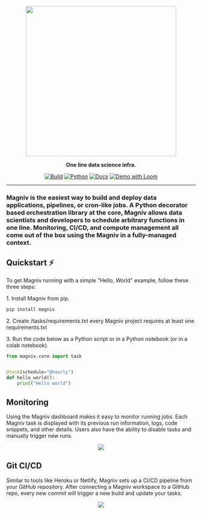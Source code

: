 <div align="center">

<img src="https://www.magniv.io/static/media/textlogo.e9b53078962edf01fb96e8f0eeab7880.svg" width="400px">

**One line data science infra.**

<a href="https://actions-badge.atrox.dev/MagnivOrg/magniv-core/goto?ref=master"><img alt="Build" src="https://img.shields.io/github/workflow/status/MagnivOrg/magniv-core/CI%20tests/master?style=for-the-badge" /></a>
<a href="https://www.python.org/"><img alt="Python" src="https://img.shields.io/badge/-Python 3.8+-blue?style=for-the-badge&logo=python&logoColor=white"></a>
<a href="https://docs.magniv.io"><img alt="Docs" src="https://custom-icon-badges.herokuapp.com/badge/docs-magniv-blue.svg?logo=magniv&style=for-the-badge&logoColor=white"></a>
<a href="https://www.loom.com/share/320a5e9750904f1da250ce1d4dfcd909"><img alt="Demo with Loom" src="https://img.shields.io/badge/Demo-loom-552586.svg?logo=loom&style=for-the-badge&labelColor=gray"></a>

______________________________________________________________________

<div align="left">

### Magniv is the easiest way to build and deploy data applications, pipelines, or cron-like jobs. A Python decorator based orchestration library at the core, Magniv allows data scientists and developers to schedule arbitrary functions in one line. Monitoring, CI/CD, and compute management all come out of the box using the Magniv in a fully-managed context.

## Quickstart ⚡

To get Magniv running with a simple "Hello, World" example, follow these three steps:

<span>1.</span> Install Magniv from pip.

```bash
pip install magniv
```

<span>2.</span> Create /tasks/requirements.txt every Magniv project requires at least one requirements.txt

<span>3.</span> Run the code below as a Python script or in a Python notebook (or in a colab notebook).

```python
from magniv.core import task


@task(schedule="@hourly")
def hello_world():
    print("Hello world")
```

## Monitoring

Using the Magniv dashboard makes it easy to monitor running jobs. Each Magniv task is displayed with its previous run information, logs, code snippets, and other details. Users also have the ability to disable tasks and manually trigger new runs.

<div align="center">
  <img src="https://miro.medium.com/max/1160/1*F0JkAaq8e3fKiLj7gZCfzQ.gif" max-height="250px">
</div>

## Git CI/CD

Similar to tools like Heroku or Netlify, Magniv sets up a CI/CD pipeline from your GitHub repository. After connecting a Magniv workspace to a GitHub repo, every new commit will trigger a new build and update your tasks.

<div align="center">
  <img src="https://miro.medium.com/max/1240/1*4xigR6AHkwdB9Jfi779UDA.gif" max-height="250px">
</div>
